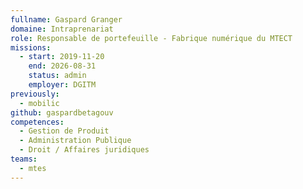 ```yaml
---
fullname: Gaspard Granger
domaine: Intraprenariat
role: Responsable de portefeuille - Fabrique numérique du MTECT
missions:
  - start: 2019-11-20
    end: 2026-08-31
    status: admin
    employer: DGITM
previously:
  - mobilic
github: gaspardbetagouv
competences:
  - Gestion de Produit
  - Administration Publique
  - Droit / Affaires juridiques
teams:
  - mtes
---
```

